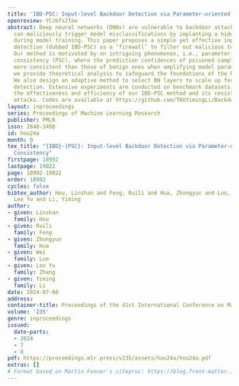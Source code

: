 ```yaml
---
title: 'IBD-PSC: Input-level Backdoor Detection via Parameter-oriented Scaling Consistency'
openreview: YCzbfs2few
abstract: Deep neural networks (DNNs) are vulnerable to backdoor attacks, where adversaries
  can maliciously trigger model misclassifications by implanting a hidden backdoor
  during model training. This paper proposes a simple yet effective input-level backdoor
  detection (dubbed IBD-PSC) as a ‘firewall’ to filter out malicious testing images.
  Our method is motivated by an intriguing phenomenon, i.e., parameter-oriented scaling
  consistency (PSC), where the prediction confidences of poisoned samples are significantly
  more consistent than those of benign ones when amplifying model parameters. In particular,
  we provide theoretical analysis to safeguard the foundations of the PSC phenomenon.
  We also design an adaptive method to select BN layers to scale up for effective
  detection. Extensive experiments are conducted on benchmark datasets, verifying
  the effectiveness and efficiency of our IBD-PSC method and its resistance to adaptive
  attacks. Codes are available at https://github.com/THUYimingLi/BackdoorBox.
layout: inproceedings
series: Proceedings of Machine Learning Research
publisher: PMLR
issn: 2640-3498
id: hou24a
month: 0
tex_title: "{IBD}-{PSC}: Input-level Backdoor Detection via Parameter-oriented Scaling
  Consistency"
firstpage: 18992
lastpage: 19022
page: 18992-19022
order: 18992
cycles: false
bibtex_author: Hou, Linshan and Feng, Ruili and Hua, Zhongyun and Luo, Wei and Zhang,
  Leo Yu and Li, Yiming
author:
- given: Linshan
  family: Hou
- given: Ruili
  family: Feng
- given: Zhongyun
  family: Hua
- given: Wei
  family: Luo
- given: Leo Yu
  family: Zhang
- given: Yiming
  family: Li
date: 2024-07-08
address:
container-title: Proceedings of the 41st International Conference on Machine Learning
volume: '235'
genre: inproceedings
issued:
  date-parts:
  - 2024
  - 7
  - 8
pdf: https://proceedings.mlr.press/v235/assets/hou24a/hou24a.pdf
extras: []
# Format based on Martin Fenner's citeproc: https://blog.front-matter.io/posts/citeproc-yaml-for-bibliographies/
---
```

